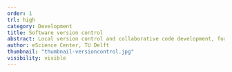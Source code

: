```yaml
---
order: 1
trl: high
category: Development
title: Software version control
abstract: Local version control and collaborative code development, for example using Git and GitHub
author: eScience Center, TU Delft
thumbnail: "thumbnail-versioncontrol.jpg"
visibility: visible
---
```


